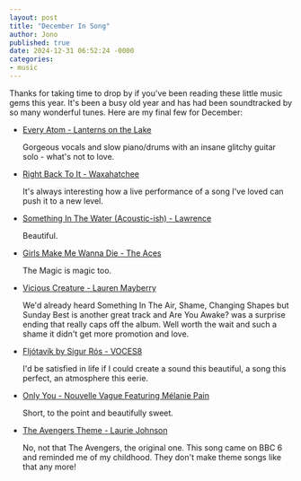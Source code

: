 ```yaml
---
layout: post
title: "December In Song"
author: Jono
published: true
date: 2024-12-31 06:52:24 -0000
categories: 
- music
---
```


Thanks for taking time to drop by if you've been reading these little music gems this year. It's been a busy old year and has had been soundtracked by so many wonderful tunes. Here are my final few for December:


* [Every Atom - Lanterns on the Lake](https://www.youtube.com/watch?v=y5ffoQHWjtQ)

	 Gorgeous vocals and slow piano/drums with an insane glitchy guitar solo - what's not to love. 


* [Right Back To It - Waxahatchee
](https://www.youtube.com/watch?v=ps1f7p720FA)

	 It's always interesting how a live performance of a song I've loved can push it to a new level.


* [Something In The Water (Acoustic-ish) - Lawrence](https://www.youtube.com/watch?v=HuzQwix30To)

	 Beautiful. 


* [Girls Make Me Wanna Die - The Aces](https://www.youtube.com/watch?v=6FlnXDIbmXA)

	 The Magic is magic too. 


* [Vicious Creature - Lauren Mayberry](https://www.youtube.com/watch?v=FXQFFJS94XY)

	 We'd already heard Something In The Air, Shame, Changing Shapes but Sunday Best is another great track and Are You Awake? was a surprise ending that really caps off the album. Well worth the wait and such a shame it didn't get more promotion and love. 


* [Fljótavík by Sigur Rós - VOCES8](https://www.youtube.com/watch?v=XsQx8CUUooE)

	 I'd be satisfied in life if I could create a sound this beautiful, a song this perfect, an atmosphere this eerie.


* [Only You - Nouvelle Vague Featuring Mélanie Pain](https://www.youtube.com/watch?v=Mi0y-e1HSnw)

	 Short, to the point and beautifully sweet. 


* [The Avengers Theme - Laurie Johnson](https://www.youtube.com/watch?v=ELRaqSzEKew)

	 No, not that The Avengers, the original one. This song came on BBC 6 and reminded me of my childhood. They don't make theme songs like that any more!
